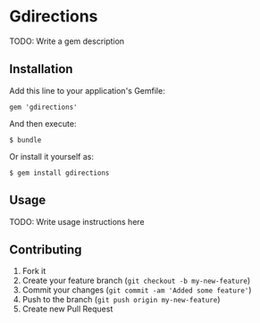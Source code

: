 # Gdirections

TODO: Write a gem description

## Installation

Add this line to your application's Gemfile:

    gem 'gdirections'

And then execute:

    $ bundle

Or install it yourself as:

    $ gem install gdirections

## Usage

TODO: Write usage instructions here

## Contributing

1. Fork it
2. Create your feature branch (`git checkout -b my-new-feature`)
3. Commit your changes (`git commit -am 'Added some feature'`)
4. Push to the branch (`git push origin my-new-feature`)
5. Create new Pull Request
